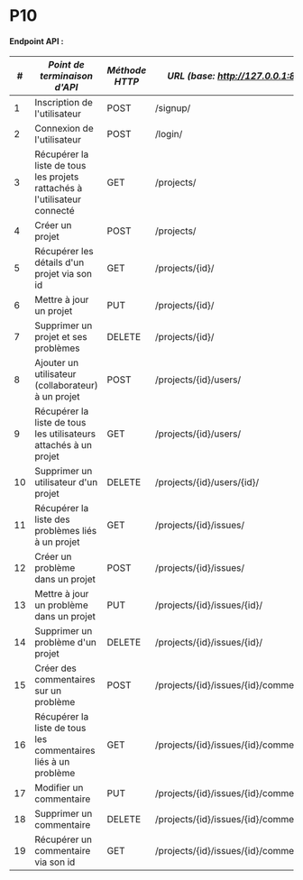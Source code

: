 # P10

#### Endpoint API :

| #   | *Point de terminaison d'API*                                              | *Méthode HTTP* | *URL (base: http://127.0.0.1:8000)*       |
|-----|---------------------------------------------------------------------------|----------------|-------------------------------------------|
| 1   | Inscription de l'utilisateur                                              | POST           | /signup/                                  |
| 2   | Connexion de l'utilisateur                                                | POST           | /login/                                   |
| 3   | Récupérer la liste de tous les projets rattachés à l'utilisateur connecté | GET            | /projects/                                |
| 4   | Créer un projet                                                           | POST           | /projects/                                |
| 5   | Récupérer les détails d'un projet via son id                              | GET            | /projects/{id}/                           |
| 6   | Mettre à jour un projet                                                   | PUT            | /projects/{id}/                           |
| 7   | Supprimer un projet et ses problèmes                                      | DELETE         | /projects/{id}/                           |
| 8   | Ajouter un utilisateur (collaborateur) à un projet                        | POST           | /projects/{id}/users/                     |
| 9   | Récupérer la liste de tous les utilisateurs attachés à un projet          | GET            | /projects/{id}/users/                     |
| 10  | Supprimer un utilisateur d'un projet                                      | DELETE         | /projects/{id}/users/{id}/                |
| 11  | Récupérer la liste des problèmes liés à un projet                         | GET            | /projects/{id}/issues/                    |
| 12  | Créer un problème dans un projet                                          | POST           | /projects/{id}/issues/                    |
| 13  | Mettre à jour un problème dans un projet                                  | PUT            | /projects/{id}/issues/{id}/               |
| 14  | Supprimer un problème d'un projet                                         | DELETE         | /projects/{id}/issues/{id}/               |
| 15  | Créer des commentaires sur un problème                                    | POST           | /projects/{id}/issues/{id}/comments/      |
| 16  | Récupérer la liste de tous les commentaires liés à un problème            | GET            | /projects/{id}/issues/{id}/comments/      |
| 17  | Modifier un commentaire                                                   | PUT            | /projects/{id}/issues/{id}/comments/{id}/ |
| 18  | Supprimer un commentaire                                                  | DELETE         | /projects/{id}/issues/{id}/comments/{id}/ |
| 19  | Récupérer un commentaire via son id                                       | GET            | /projects/{id}/issues/{id}/comments/{id}/ |